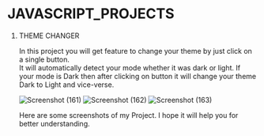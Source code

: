 # JAVASCRIPT_PROJECTS

  1. THEME CHANGER
      
      In this project you will get feature to change your theme by just click on a single button.   
      It will automatically detect your mode whether it was dark or light.
      If your mode is Dark then after clicking on button it will change your theme Dark to Light and vice-verse.
      
      ![Screenshot (161)](https://user-images.githubusercontent.com/90023756/172231553-7f5e269f-a5a9-490a-bbd3-e664eca69aee.png)
      ![Screenshot (162)](https://user-images.githubusercontent.com/90023756/172231562-1c85337a-4c71-4e02-95c4-5aad45022928.png)
      ![Screenshot (163)](https://user-images.githubusercontent.com/90023756/172231563-7a758bdc-9de1-4c71-9cf9-20384e2e83c2.png)
     
      Here are some screenshots of my Project.
      I hope it will help you for better understanding.
     

